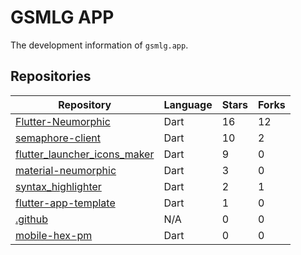 # GSMLG APP

The development information of `gsmlg.app`.

## Repositories

<!-- REPO_LIST:START -->
| Repository | Language | Stars | Forks |
|------------|----------|-------|-------|
| [Flutter-Neumorphic](https://github.com/gsmlg-app/Flutter-Neumorphic) | Dart | 16 | 12 |
| [semaphore-client](https://github.com/gsmlg-app/semaphore-client) | Dart | 10 | 2 |
| [flutter_launcher_icons_maker](https://github.com/gsmlg-app/flutter_launcher_icons_maker) | Dart | 9 | 0 |
| [material-neumorphic](https://github.com/gsmlg-app/material-neumorphic) | Dart | 3 | 0 |
| [syntax_highlighter](https://github.com/gsmlg-app/syntax_highlighter) | Dart | 2 | 1 |
| [flutter-app-template](https://github.com/gsmlg-app/flutter-app-template) | Dart | 1 | 0 |
| [.github](https://github.com/gsmlg-app/.github) | N/A | 0 | 0 |
| [mobile-hex-pm](https://github.com/gsmlg-app/mobile-hex-pm) | Dart | 0 | 0 |

<!-- REPO_LIST:END -->
